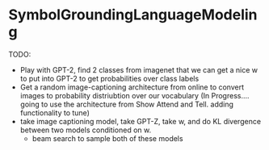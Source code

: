 # SymbolGroundingLanguageModeling

TODO:
- Play with GPT-2, find 2 classes from imagenet that we can get a nice w to put into GPT-2 to get probabilities over class labels
- Get a random image-captioning architecture from online to convert images to probability distriubtion over our vocabulary (In Progress.... going to use the architecture from Show Attend and Tell. adding functionality to tune)
- take image captioning model, take GPT-Z, take w, and do KL divergence between two models conditioned on w.
    - beam search to sample both of these models
